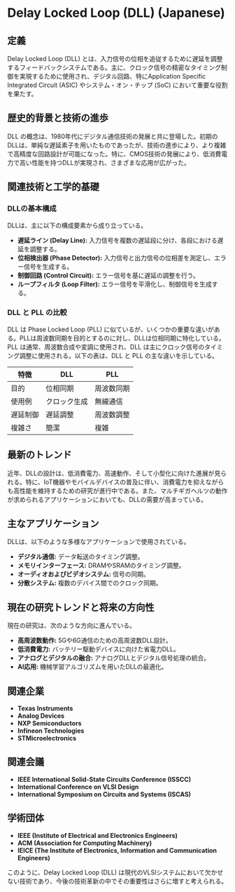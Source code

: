 # Delay Locked Loop (DLL) (Japanese)

## 定義

Delay Locked Loop (DLL) とは、入力信号の位相を追従するために遅延を調整するフィードバックシステムである。主に、クロック信号の精密なタイミング制御を実現するために使用され、デジタル回路、特にApplication Specific Integrated Circuit (ASIC) やシステム・オン・チップ (SoC) において重要な役割を果たす。

## 歴史的背景と技術の進歩

DLL の概念は、1980年代にデジタル通信技術の発展と共に登場した。初期のDLLは、単純な遅延素子を用いたものであったが、技術の進歩により、より複雑で高精度な回路設計が可能になった。特に、CMOS技術の発展により、低消費電力で高い性能を持つDLLが実現され、さまざまな応用が広がった。

## 関連技術と工学的基礎

### DLLの基本構成

DLLは、主に以下の構成要素から成り立っている。

- **遅延ライン (Delay Line):** 入力信号を複数の遅延段に分け、各段における遅延を調整する。
- **位相検出器 (Phase Detector):** 入力信号と出力信号の位相差を測定し、エラー信号を生成する。
- **制御回路 (Control Circuit):** エラー信号を基に遅延の調整を行う。
- **ループフィルタ (Loop Filter):** エラー信号を平滑化し、制御信号を生成する。

### DLL と PLL の比較

DLL は Phase Locked Loop (PLL) に似ているが、いくつかの重要な違いがある。PLLは周波数同期を目的とするのに対し、DLLは位相同期に特化している。PLL は通常、周波数合成や変調に使用され、DLL は主にクロック信号のタイミング調整に使用される。以下の表は、DLL と PLL の主な違いを示している。

| 特徴         | DLL                          | PLL                          |
|--------------|------------------------------|------------------------------|
| 目的         | 位相同期                     | 周波数同期                   |
| 使用例       | クロック生成                 | 無線通信                     |
| 遅延制御     | 遅延調整                     | 周波数調整                   |
| 複雑さ       | 簡潔                         | 複雑                         |

## 最新のトレンド

近年、DLLの設計は、低消費電力、高速動作、そして小型化に向けた進展が見られる。特に、IoT機器やモバイルデバイスの普及に伴い、消費電力を抑えながらも高性能を維持するための研究が進行中である。また、マルチギガヘルツの動作が求められるアプリケーションにおいても、DLLの需要が高まっている。

## 主なアプリケーション

DLLは、以下のような多様なアプリケーションで使用されている。

- **デジタル通信:** データ転送のタイミング調整。
- **メモリインターフェース:** DRAMやSRAMのタイミング調整。
- **オーディオおよびビデオシステム:** 信号の同期。
- **分散システム:** 複数のデバイス間でのクロック同期。

## 現在の研究トレンドと将来の方向性

現在の研究は、次のような方向に進んでいる。

- **高周波数動作:** 5Gや6G通信のための高周波数DLL設計。
- **低消費電力:** バッテリー駆動デバイスに向けた省電力DLL。
- **アナログとデジタルの融合:** アナログDLLとデジタル信号処理の統合。
- **AI応用:** 機械学習アルゴリズムを用いたDLLの最適化。

## 関連企業

- **Texas Instruments**
- **Analog Devices**
- **NXP Semiconductors**
- **Infineon Technologies**
- **STMicroelectronics**

## 関連会議

- **IEEE International Solid-State Circuits Conference (ISSCC)**
- **International Conference on VLSI Design**
- **International Symposium on Circuits and Systems (ISCAS)**

## 学術団体

- **IEEE (Institute of Electrical and Electronics Engineers)**
- **ACM (Association for Computing Machinery)**
- **IEICE (The Institute of Electronics, Information and Communication Engineers)**

このように、Delay Locked Loop (DLL) は現代のVLSIシステムにおいて欠かせない技術であり、今後の技術革新の中でその重要性はさらに増すと考えられる。